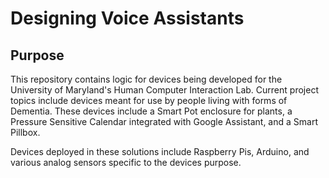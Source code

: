# Designing Voice Assistants
## Purpose
This repository contains logic for devices being developed for
the University of Maryland's Human Computer Interaction Lab.
Current project topics include devices meant for use by people
living with forms of Dementia. These devices include a Smart Pot
enclosure for plants, a Pressure Sensitive Calendar integrated 
with Google Assistant, and a Smart Pillbox.

Devices deployed in these solutions include Raspberry Pis, 
Arduino, and various analog sensors specific to the devices purpose.
